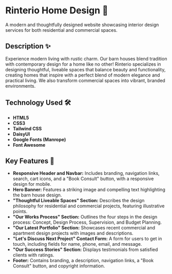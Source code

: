 # Rinterio Home Design 🏡

A modern and thoughtfully designed website showcasing interior design services for both residential and commercial spaces.

## Description ✨

Experience modern living with rustic charm. Our barn houses blend tradition with contemporary design for a home like no other! Rinterio specializes in designing thoughtful, liveable spaces that balance beauty and functionality, creating homes that inspire with a perfect blend of modern elegance and practical living. We also transform commercial spaces into vibrant, branded environments.

## Technology Used 🛠️

*   **HTML5**
*   **CSS3**
*   **Tailwind CSS**
*   **DaisyUI**
*   **Google Fonts (Manrope)**
*   **Font Awesome**

## Key Features 🌟

*   **Responsive Header and Navbar:** Includes branding, navigation links, search, cart icons, and a "Book Consult" button, with a responsive design for mobile.
*   **Hero Banner:** Features a striking image and compelling text highlighting the barn house design.
*   **"Thoughtful Liveable Spaces" Section:** Describes the design philosophy for residential and commercial projects, featuring illustrative points.
*   **"Our Works Process" Section:** Outlines the four steps in the design process: Concept, Design Process, Supervision, and Budget Planning.
*   **"Our Latest Portfolio" Section:** Showcases recent commercial and apartment design projects with images and descriptions.
*   **"Let's Discuss Next Project" Contact Form:** A form for users to get in touch, including fields for name, phone, email, and message.
*   **"Our Success Stories" Section:** Displays testimonials from satisfied clients with ratings.
*   **Footer:** Contains branding, a description, navigation links, a "Book Consult" button, and copyright information.


